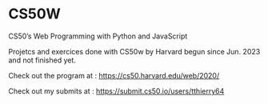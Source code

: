 # CS50W
CS50’s Web Programming with Python and JavaScript

Projetcs and exercices done with CS50w by Harvard begun since Jun. 2023 and not finished yet.

Check out the program at : https://cs50.harvard.edu/web/2020/

Check out my submits at : https://submit.cs50.io/users/tthierry64
